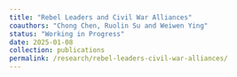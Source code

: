 ```yaml
---
title: "Rebel Leaders and Civil War Alliances"
coauthors: "Chong Chen, Ruolin Su and Weiwen Ying"
status: "Working in Progress"
date: 2025-01-08
collection: publications
permalink: /research/rebel-leaders-civil-war-alliances/
---
```

